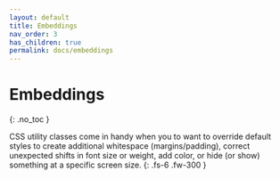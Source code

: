 ```yaml
---
layout: default
title: Embeddings
nav_order: 3
has_children: true
permalink: docs/embeddings
---
```


# Embeddings
{: .no_toc }

CSS utility classes come in handy when you to want to override default styles to create additional whitespace (margins/padding), correct unexpected shifts in font size or weight, add color, or hide (or show) something at a specific screen size.
{: .fs-6 .fw-300 }
